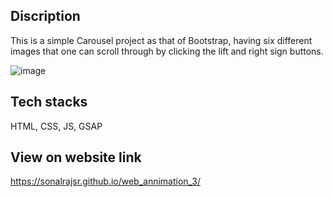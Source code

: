 
## Discription
This is a simple Carousel project as that of Bootstrap, having six different images that one can scroll through by clicking the lift and right sign buttons.

![image](https://github.com/sonalrajsr/web_annimation_3/assets/123736054/24ee9eb2-7457-4837-a3ec-5f793ce57e37)

## Tech stacks
HTML, CSS, JS, GSAP

## View on website link
 https://sonalrajsr.github.io/web_annimation_3/
